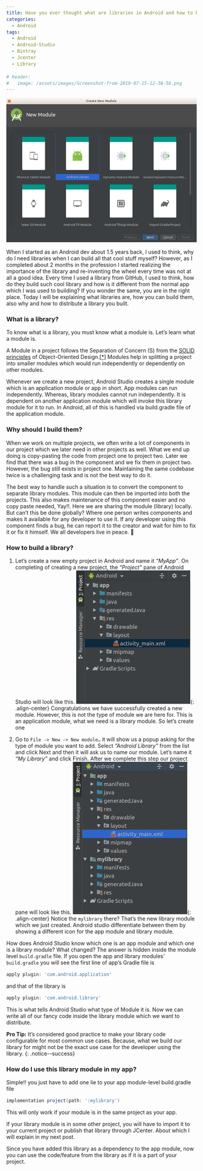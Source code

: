 ```yaml
---
title: Have you ever thought what are libraries in Android and how to build them?
categories:
  - Android
tags:
  - Android
  - Android-Studio
  - Bintray
  - Jcenter
  - Library

# header:
#   image: /assets/images/Screenshot-from-2019-07-15-12-38-56.png
---
```


![](/assets/images/Screenshot-from-2019-07-15-12-38-56.png)

When I started as an Android dev about 1.5 years back, I used to think, why do I need libraries when I can build all that cool stuff myself? However, as I completed about 2 months in the profession I started realizing the importance of the library and re-inventing the wheel every time was not at all a good idea. Every time I used a library from GitHub, I used to think, how do they build such cool library and how is it different from the normal app which I was used to building? If you wonder the same, you are in the right place. Today I will be explaining what libraries are, how you can build them, also why and how to distribute a library you built.

### What is a library?

To know what is a library, you must know what a module is. Let’s learn what a module is.

A Module in a project follows the Separation of Concern (S) from the [SOLID principles](https://en.wikipedia.org/wiki/SOLID) of Object-Oriented Design.[[*]](https://stackoverflow.com/a/10967567/2758499) Modules help in splitting a project into smaller modules which would run independently or dependently on other modules.

Whenever we create a new project, Android Studio creates a single module which is an application module or app in short. App modules can run independently. Whereas, library modules cannot run independently. It is dependent on another application module which will invoke this library module for it to run. In Android, all of this is handled via build.gradle file of the application module.

### Why should I build them?

When we work on multiple projects, we often write a lot of components in our project which we later need in other projects as well. What we end up doing is copy-pasting the code from project one to project two. Later we find that there was a bug in the component and we fix them in project two. However, the bug still exists in project one. Maintaining the same codebase twice is a challenging task and is not the best way to do it.

The best way to handle such a situation is to convert the component to separate library modules. This module can then be imported into both the projects. This also makes maintenance of this component easier and no copy paste needed, Yay!!. Here we are sharing the module (library) locally. But can’t this be done globally? Where one person writes components and makes it available for any developer to use it. If any developer using this component finds a bug, he can report it to the creator and wait for him to fix it or fix it himself. We all developers live in peace. 🙂

### How to build a library?

1. Let’s create a new empty project in Android and name it *“MyApp”*. On completing of creating a new project, the *“Project”* pane of Android Studio will look like this.
![](/assets/images/Screenshot-from-2019-07-14-16-18-18-2.png){: .align-center}
Congratulations we have successfully created a new module. However, this is not the type of module we are here for. This is an application module, what we need is a library module. So let’s create one

1. Go to `File -> New -> New module…` it will show us a popup asking for the type of module you want to add. Select *“Android Library”* from the list and click Next and then it will ask us to name our module. Let’s name it *“My Library”* and click Finish. After we complete this step our project pane will look like this. 
![](/assets/images/Screenshot-from-2019-07-14-16-53-20.png){: .align-center}
Notice the `mylibrary` there? That’s the new library module which we just created. Android studio differentiate between them by showing a different icon for the app module and library module.

How does Android Studio know which one is an app module and which one is a library module? What changed? The answer is hidden inside the module level `build.gradle` file. If you open the app and library modules’ `build.gradle` you will see the first line of app’s Gradle file is
```groovy
apply plugin: 'com.android.application'
```
and that of the library is
```groovy
apply plugin: 'com.android.library'
```

This is what tells Android Studio what type of Module it is. Now we can write all of our fancy code inside the library module which we want to distribute.

**Pro Tip:** It’s considered good practice to make your library code configurable for most common use cases. Because, what we build our library for might not be the exact use case for the developer using the library.
{: .notice--success}

### How do I use this library module in my app?
Simple!! you just have to add one lie to your app module-level build.gradle file 
```groovy
implementation project(path: ':mylibrary')
```

This will only work if your module is in the same project as your app.

If your library module is in some other project, you will have to import it to your current project or publish that library through JCenter. About which I will explain in my next post.

Since you have added this library as a dependency to the app module, now you can use the code/feature from the library as if it is a part of your project.
